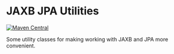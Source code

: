 # JAXB JPA Utilities

[![Maven Central](https://maven-badges.herokuapp.com/maven-central/org.javastro/bom/badge.svg)](https://maven-badges.herokuapp.com/maven-central/org.javastro/bom/)

Some utility classes for making working with JAXB and JPA more convenient.


